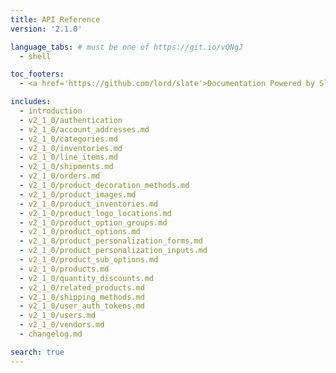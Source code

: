 ```yaml
---
title: API Reference
version: '2.1.0'

language_tabs: # must be one of https://git.io/vQNgJ
  - shell

toc_footers:
  - <a href='https://github.com/lord/slate'>Documentation Powered by Slate</a>

includes:
  - introduction
  - v2_1_0/authentication
  - v2_1_0/account_addresses.md
  - v2_1_0/categories.md
  - v2_1_0/inventories.md
  - v2_1_0/line_items.md
  - v2_1_0/shipments.md
  - v2_1_0/orders.md
  - v2_1_0/product_decoration_methods.md
  - v2_1_0/product_images.md
  - v2_1_0/product_inventories.md
  - v2_1_0/product_logo_locations.md
  - v2_1_0/product_option_groups.md
  - v2_1_0/product_options.md
  - v2_1_0/product_personalization_forms.md
  - v2_1_0/product_personalization_inputs.md
  - v2_1_0/product_sub_options.md
  - v2_1_0/products.md
  - v2_1_0/quantity_discounts.md
  - v2_1_0/related_products.md
  - v2_1_0/shipping_methods.md
  - v2_1_0/user_auth_tokens.md
  - v2_1_0/users.md
  - v2_1_0/vendors.md
  - changelog.md

search: true
---
```

